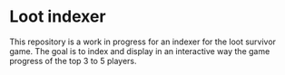 # Loot indexer
This repository is a work in progress for an indexer for the loot survivor game. The goal is to index and display in an interactive way the game progress of the top 3 to 5 players.
